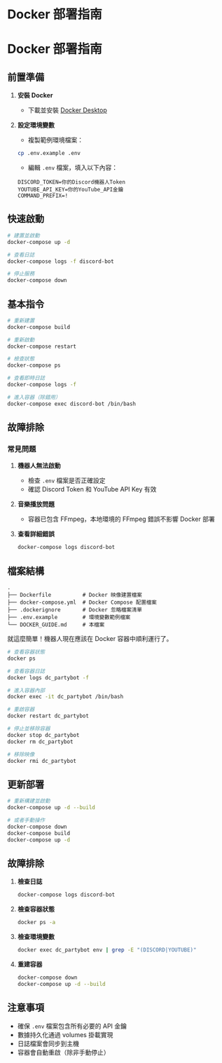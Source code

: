 # Docker 部署指南

# Docker 部署指南

## 前置準備

1. **安裝 Docker**
   - 下載並安裝 [Docker Desktop](https://www.docker.com/products/docker-desktop/)

2. **設定環境變數**
   - 複製範例環境檔案：
   ```bash
   cp .env.example .env
   ```
   - 編輯 `.env` 檔案，填入以下內容：
   ```
   DISCORD_TOKEN=你的Discord機器人Token
   YOUTUBE_API_KEY=你的YouTube_API金鑰
   COMMAND_PREFIX=!
   ```

## 快速啟動

```bash
# 建置並啟動
docker-compose up -d

# 查看日誌
docker-compose logs -f discord-bot

# 停止服務
docker-compose down
```

## 基本指令

```bash
# 重新建置
docker-compose build

# 重新啟動
docker-compose restart

# 檢查狀態
docker-compose ps

# 查看即時日誌
docker-compose logs -f

# 進入容器（除錯用）
docker-compose exec discord-bot /bin/bash
```

## 故障排除

### 常見問題

1. **機器人無法啟動**
   - 檢查 `.env` 檔案是否正確設定
   - 確認 Discord Token 和 YouTube API Key 有效

2. **音樂播放問題**
   - 容器已包含 FFmpeg，本地環境的 FFmpeg 錯誤不影響 Docker 部署

3. **查看詳細錯誤**
   ```bash
   docker-compose logs discord-bot
   ```

## 檔案結構

```
.
├── Dockerfile          # Docker 映像建置檔案
├── docker-compose.yml  # Docker Compose 配置檔案
├── .dockerignore       # Docker 忽略檔案清單
├── .env.example        # 環境變數範例檔案
└── DOCKER_GUIDE.md     # 本檔案
```

就這麼簡單！機器人現在應該在 Docker 容器中順利運行了。

```bash
# 查看容器狀態
docker ps

# 查看容器日誌
docker logs dc_partybot -f

# 進入容器內部
docker exec -it dc_partybot /bin/bash

# 重啟容器
docker restart dc_partybot

# 停止並移除容器
docker stop dc_partybot
docker rm dc_partybot

# 移除映像
docker rmi dc_partybot
```

## 更新部署

```bash
# 重新構建並啟動
docker-compose up -d --build

# 或者手動操作
docker-compose down
docker-compose build
docker-compose up -d
```

## 故障排除

1. **檢查日誌**
   ```bash
   docker-compose logs discord-bot
   ```

2. **檢查容器狀態**
   ```bash
   docker ps -a
   ```

3. **檢查環境變數**
   ```bash
   docker exec dc_partybot env | grep -E "(DISCORD|YOUTUBE)"
   ```

4. **重建容器**
   ```bash
   docker-compose down
   docker-compose up -d --build
   ```

## 注意事項

- 確保 `.env` 檔案包含所有必要的 API 金鑰
- 數據持久化通過 volumes 掛載實現
- 日誌檔案會同步到主機
- 容器會自動重啟（除非手動停止）
